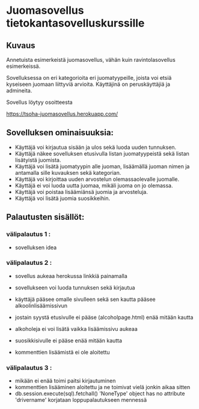 # Juomasovellus tietokantasovelluskurssille

## Kuvaus
Annetuista esimerkeistä juomasovellus, vähän kuin ravintolasovellus esimerkeissä.

Sovelluksessa on eri kategorioita eri juomatyypeille, joista voi etsiä kyseiseen juomaan liittyviä arvioita. Käyttäjinä on peruskäyttäjiä ja admineita.

Sovellus löytyy osoitteesta

https://tsoha-juomasovellus.herokuapp.com/

## Sovelluksen ominaisuuksia:
- Käyttäjä voi kirjautua sisään ja ulos sekä luoda uuden tunnuksen.
- Käyttäjä näkee sovelluksen etusivulla listan juomatyypeistä sekä listan lisätyistä juomista.
- Käyttäjä voi lisätä juomatyypin alle juoman, lisäämällä juoman nimen ja antamalla sille kuvauksen sekä kategorian. 
- Käyttäjä voi kirjoittaa uuden arvostelun olemassaolevalle juomalle.
- Käyttäjä ei voi luoda uutta juomaa, mikäli juoma on jo olemassa.
- Käyttäjä voi poistaa lisäämiänsä juomia ja arvosteluja.
- Käyttäjä voi lisätä juomia suosikkeihin.

## Palautusten sisällöt:
### välipalautus 1 :
- sovelluksen idea
### välipalautus 2 :
- sovellus aukeaa herokussa linkkiä painamalla
- sovellukseen voi luoda tunnuksen sekä kirjautua
- käyttäjä pääsee omalle sivulleen sekä sen kautta pääsee alkoolinlisäämissivun

- jostain syystä etusivulle ei pääse (alcoholpage.html) enää mitään kautta
- alkoholeja ei voi lisätä vaikka lisäämissivu aukeaa
- suosikkisivulle ei pääse enää mitään kautta
- kommenttien lisäämistä ei ole aloitettu
### välipalautus 3 :
- mikään ei enää toimi paitsi kirjautuminen
- kommenttien lisääminen aloitettu ja ne toimivat vielä jonkin aikaa sitten
- db.session.execute(sql).fetchall() 'NoneType' object has no attribute 'drivername' korjataan loppupalautukseen mennessä

